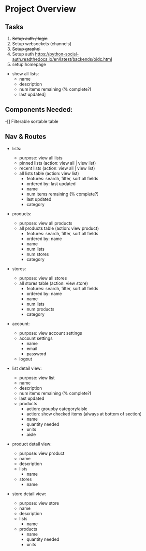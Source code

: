 # Project Overview


## Tasks

1. ~~Setup auth / login~~
2. ~~Setup websockets (channels)~~
3. ~~Setup graphql~~
4. Setup auth https://python-social-auth.readthedocs.io/en/latest/backends/oidc.html
5. setup homepage
- show all lists:
  - name
  - description
  - num items remaining (% complete?)
  - last updated]


## Components Needed:
-[] Filterable sortable table


## Nav & Routes
- lists:
  - purpose: view all lists
  - pinned lists (action: view all | view list)
  - recent lists (action: view all | view list)
  - all lists table (action: view list)
    - features: search, filter, sort all fields
    - ordered by: last updated
    - name
    - num items remaining (% complete?)
    - last updated
    - category

- products:
  - purpose: view all products
  - all products table (action: view product)
    - features: search, filter, sort all fields
    - ordered by: name
    - name
    - num lists
    - num stores
    - category

- stores:
  - purpose: view all stores
  - all stores table (action: view store)
    - features: search, filter, sort all fields
    - ordered by: name
    - name
    - num lists
    - num products
    - category

- account:
  - purpose: view account settings
  - account settings
    - name
    - email
    - password
  - logout


- list detail view:
  - purpose: view list
  - name
  - description
  - num items remaining (% complete?)
  - last updated
  - products
    - action: groupby category/aisle
    - action: show checked items (always at bottom of section)
    - name
    - quantity needed
    - units
    - aisle

- product detail view:
  - purpose: view product
  - name
  - description
  - lists
    - name
  - stores
    - name

- store detail view:
  - purpose: view store
  - name
  - description
  - lists
    - name
  - products
    - name
    - quantity needed
    - units
